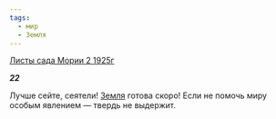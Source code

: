 ```yaml
---
tags:
  - мир
  - Земля
---
```

[Листы сада Мории 2 1925г](https://127.0.0.1:4002/agni/1925)

___22___

Лучше сейте, сеятели! [Земля](../../../tags/#Земля) готова скоро! Если не помочь миру особым явлением — твердь не выдержит.   

